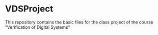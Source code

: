 # VDSProject
This repository contains the basic files for the class project of the course "Verification of Digital Systems"
